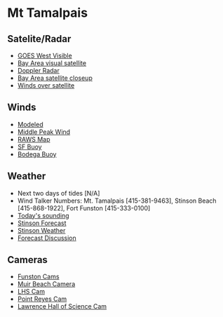 # Mt Tamalpais

## Satelite/Radar

* [GOES West Visible](https://weather.unisys.com/satellite/sat_wv.php?image=vis&inv=0&t=l12&region=we)
* [Bay Area visual satellite](https://squall.sfsu.edu/gif/bayarea_vis_00.gif)
* [Doppler Radar](https://radar.weather.gov/radar.php?rid=MUX&product=N0R&overlay=11101111&loop=no)
* [Bay Area satellite closeup](http://squall.sfsu.edu/gif/sfbay_vis_00.gif)
* [Winds over satellite](http://virga.sfsu.edu/gif/sathts_pac_500_00.gif)

## Winds

* [Modeled](http://www.met.sjsu.edu/cgi-bin/wind/windbin.cgi)
* [Middle Peak Wind](https://www.wrh.noaa.gov/mesowest/getobext.php?sid=MDEC1&table=1&banner=off)
* [RAWS Map](https://www.wrh.noaa.gov/mesowest/mwmap.php?list=1&map=mtr&sort=latitude)
* [SF Buoy](https://www.ndbc.noaa.gov/station_page.php?station=46026)
* [Bodega Buoy](https://www.ndbc.noaa.gov/station_page.php?station=46013)

## Weather

* Next two days of tides [N/A]
* Wind Talker Numbers: Mt. Tamalpais [415-381-9463], Stinson Beach [415-868-1922], Fort Funston [415-333-0100]
* [Today's sounding](https://www.topaflyers.com/weather/soundings/oak.png)
* [Stinson Forecast](https://forecast.weather.gov/MapClick.php?lat=37.90086509257004&lon=-122.63763427734375&site=mtr&smap=1&marine=0&unit=0&lg=en)
* [Stinson Weather](http://stinson-beach-cwd.dst.ca.us/weather/Current_Vantage_Pro.htm)
* [Forecast Discussion](https://forecast.weather.gov/product.php?site=NWS&issuedby=MTR&product=AFD&format=txt&version=1&glossary=1)

## Cameras

* [Funston Cams](http://flyfunston.org/newwebcam/)
* [Muir Beach Camera](https://www.sigward.com/MuirBeach.jpg)
* [LHS Cam](http://scienceview.berkeley.edu/view/)
* [Point Reyes Cam](https://www.nature.nps.gov/air/WebCams/parks/porecam/porecam.cfm)
* [Lawrence Hall of Science Cam](http://sv.berkeley.edu/view/)
